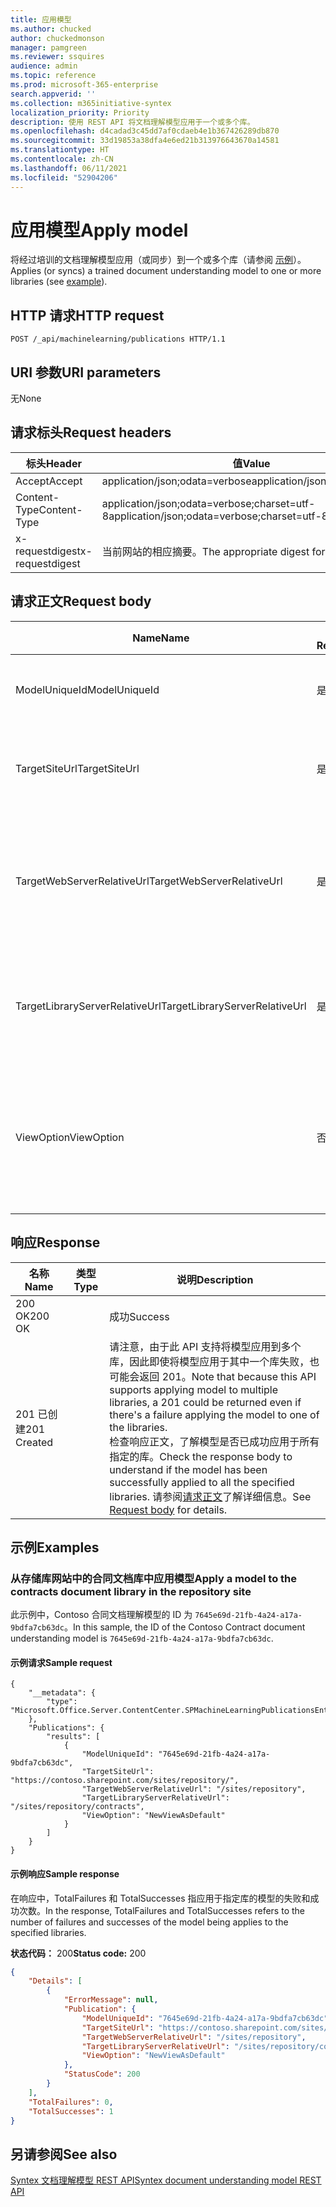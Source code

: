 ```yaml
---
title: 应用模型
ms.author: chucked
author: chuckedmonson
manager: pamgreen
ms.reviewer: ssquires
audience: admin
ms.topic: reference
ms.prod: microsoft-365-enterprise
search.appverid: ''
ms.collection: m365initiative-syntex
localization_priority: Priority
description: 使用 REST API 将文档理解模型应用于一个或多个库。
ms.openlocfilehash: d4cadad3c45dd7af0cdaeb4e1b367426289db870
ms.sourcegitcommit: 33d19853a38dfa4e6ed21b313976643670a14581
ms.translationtype: HT
ms.contentlocale: zh-CN
ms.lasthandoff: 06/11/2021
ms.locfileid: "52904206"
---
```

# <a name="apply-model"></a><span data-ttu-id="34ed1-103">应用模型</span><span class="sxs-lookup"><span data-stu-id="34ed1-103">Apply model</span></span>

<span data-ttu-id="34ed1-104">将经过培训的文档理解模型应用（或同步）到一个或多个库（请参阅 [示例](rest-applymodel-method.md#examples)）。</span><span class="sxs-lookup"><span data-stu-id="34ed1-104">Applies (or syncs) a trained document understanding model to one or more libraries (see [example](rest-applymodel-method.md#examples)).</span></span>

## <a name="http-request"></a><span data-ttu-id="34ed1-105">HTTP 请求</span><span class="sxs-lookup"><span data-stu-id="34ed1-105">HTTP request</span></span>

```HTTP
POST /_api/machinelearning/publications HTTP/1.1
```

## <a name="uri-parameters"></a><span data-ttu-id="34ed1-106">URI 参数</span><span class="sxs-lookup"><span data-stu-id="34ed1-106">URI parameters</span></span>

<span data-ttu-id="34ed1-107">无</span><span class="sxs-lookup"><span data-stu-id="34ed1-107">None</span></span>

## <a name="request-headers"></a><span data-ttu-id="34ed1-108">请求标头</span><span class="sxs-lookup"><span data-stu-id="34ed1-108">Request headers</span></span>

| <span data-ttu-id="34ed1-109">标头</span><span class="sxs-lookup"><span data-stu-id="34ed1-109">Header</span></span> | <span data-ttu-id="34ed1-110">值</span><span class="sxs-lookup"><span data-stu-id="34ed1-110">Value</span></span> |
|--------|-------|
|<span data-ttu-id="34ed1-111">Accept</span><span class="sxs-lookup"><span data-stu-id="34ed1-111">Accept</span></span>|<span data-ttu-id="34ed1-112">application/json;odata=verbose</span><span class="sxs-lookup"><span data-stu-id="34ed1-112">application/json;odata=verbose</span></span>|
|<span data-ttu-id="34ed1-113">Content-Type</span><span class="sxs-lookup"><span data-stu-id="34ed1-113">Content-Type</span></span>|<span data-ttu-id="34ed1-114">application/json;odata=verbose;charset=utf-8</span><span class="sxs-lookup"><span data-stu-id="34ed1-114">application/json;odata=verbose;charset=utf-8</span></span>|
|<span data-ttu-id="34ed1-115">x-requestdigest</span><span class="sxs-lookup"><span data-stu-id="34ed1-115">x-requestdigest</span></span>|<span data-ttu-id="34ed1-116">当前网站的相应摘要。</span><span class="sxs-lookup"><span data-stu-id="34ed1-116">The appropriate digest for current site.</span></span>|

## <a name="request-body"></a><span data-ttu-id="34ed1-117">请求正文</span><span class="sxs-lookup"><span data-stu-id="34ed1-117">Request body</span></span>

| <span data-ttu-id="34ed1-118">Name</span><span class="sxs-lookup"><span data-stu-id="34ed1-118">Name</span></span> | <span data-ttu-id="34ed1-119">必需</span><span class="sxs-lookup"><span data-stu-id="34ed1-119">Required</span></span> | <span data-ttu-id="34ed1-120">类型</span><span class="sxs-lookup"><span data-stu-id="34ed1-120">Type</span></span> | <span data-ttu-id="34ed1-121">说明</span><span class="sxs-lookup"><span data-stu-id="34ed1-121">Description</span></span> |
|--------|-------|--------|------------|
|<span data-ttu-id="34ed1-122">ModelUniqueId</span><span class="sxs-lookup"><span data-stu-id="34ed1-122">ModelUniqueId</span></span>|<span data-ttu-id="34ed1-123">是</span><span class="sxs-lookup"><span data-stu-id="34ed1-123">yes</span></span>|<span data-ttu-id="34ed1-124">字符串</span><span class="sxs-lookup"><span data-stu-id="34ed1-124">string</span></span>|<span data-ttu-id="34ed1-125">模型文件的唯一 ID。</span><span class="sxs-lookup"><span data-stu-id="34ed1-125">The unique ID of the model file.</span></span>|
<span data-ttu-id="34ed1-126">TargetSiteUrl</span><span class="sxs-lookup"><span data-stu-id="34ed1-126">TargetSiteUrl</span></span>|<span data-ttu-id="34ed1-127">是</span><span class="sxs-lookup"><span data-stu-id="34ed1-127">yes</span></span>|<span data-ttu-id="34ed1-128">字符串</span><span class="sxs-lookup"><span data-stu-id="34ed1-128">string</span></span>|<span data-ttu-id="34ed1-129">目标库网站的完整 URL。</span><span class="sxs-lookup"><span data-stu-id="34ed1-129">The full URL of the target library site.</span></span>|
<span data-ttu-id="34ed1-130">TargetWebServerRelativeUrl</span><span class="sxs-lookup"><span data-stu-id="34ed1-130">TargetWebServerRelativeUrl</span></span>|<span data-ttu-id="34ed1-131">是</span><span class="sxs-lookup"><span data-stu-id="34ed1-131">yes</span></span>|<span data-ttu-id="34ed1-132">字符串</span><span class="sxs-lookup"><span data-stu-id="34ed1-132">string</span></span>|<span data-ttu-id="34ed1-133">目标库的 Web 的服务器相应的 URL。</span><span class="sxs-lookup"><span data-stu-id="34ed1-133">The server relative URL of the web for the target library.</span></span>|
<span data-ttu-id="34ed1-134">TargetLibraryServerRelativeUrl</span><span class="sxs-lookup"><span data-stu-id="34ed1-134">TargetLibraryServerRelativeUrl</span></span>|<span data-ttu-id="34ed1-135">是</span><span class="sxs-lookup"><span data-stu-id="34ed1-135">yes</span></span>|<span data-ttu-id="34ed1-136">字符串</span><span class="sxs-lookup"><span data-stu-id="34ed1-136">string</span></span>|<span data-ttu-id="34ed1-137">目标库的服务器相应的 URL。</span><span class="sxs-lookup"><span data-stu-id="34ed1-137">The server relative URL of the target library.</span></span>|
<span data-ttu-id="34ed1-138">ViewOption</span><span class="sxs-lookup"><span data-stu-id="34ed1-138">ViewOption</span></span>|<span data-ttu-id="34ed1-139">否</span><span class="sxs-lookup"><span data-stu-id="34ed1-139">no</span></span>|<span data-ttu-id="34ed1-140">string</span><span class="sxs-lookup"><span data-stu-id="34ed1-140">string</span></span>|<span data-ttu-id="34ed1-141">指定是否将新模型视图设置为库默认值。</span><span class="sxs-lookup"><span data-stu-id="34ed1-141">Specifies whether to set new model view as the library default.</span></span>|

## <a name="response"></a><span data-ttu-id="34ed1-142">响应</span><span class="sxs-lookup"><span data-stu-id="34ed1-142">Response</span></span>

| <span data-ttu-id="34ed1-143">名称</span><span class="sxs-lookup"><span data-stu-id="34ed1-143">Name</span></span>   | <span data-ttu-id="34ed1-144">类型</span><span class="sxs-lookup"><span data-stu-id="34ed1-144">Type</span></span>  | <span data-ttu-id="34ed1-145">说明</span><span class="sxs-lookup"><span data-stu-id="34ed1-145">Description</span></span>|
|--------|-------|------------|
|<span data-ttu-id="34ed1-146">200 OK</span><span class="sxs-lookup"><span data-stu-id="34ed1-146">200 OK</span></span>| |<span data-ttu-id="34ed1-147">成功</span><span class="sxs-lookup"><span data-stu-id="34ed1-147">Success</span></span>|
|<span data-ttu-id="34ed1-148">201 已创建</span><span class="sxs-lookup"><span data-stu-id="34ed1-148">201 Created</span></span>| |<span data-ttu-id="34ed1-149">请注意，由于此 API 支持将模型应用到多个库，因此即使将模型应用于其中一个库失败，也可能会返回 201。</span><span class="sxs-lookup"><span data-stu-id="34ed1-149">Note that because this API supports applying model to multiple libraries, a 201 could be returned even if there's a failure applying the model to one of the libraries.</span></span> <br><span data-ttu-id="34ed1-150">检查响应正文，了解模型是否已成功应用于所有指定的库。</span><span class="sxs-lookup"><span data-stu-id="34ed1-150">Check the response body to understand if the model has been successfully applied to all the specified libraries.</span></span> <span data-ttu-id="34ed1-151">请参阅[请求正文](rest-applymodel-method.md#request-body)了解详细信息。</span><span class="sxs-lookup"><span data-stu-id="34ed1-151">See [Request body](rest-applymodel-method.md#request-body) for details.</span></span>|

## <a name="examples"></a><span data-ttu-id="34ed1-152">示例</span><span class="sxs-lookup"><span data-stu-id="34ed1-152">Examples</span></span>

### <a name="apply-a-model-to-the-contracts-document-library-in-the-repository-site"></a><span data-ttu-id="34ed1-153">从存储库网站中的合同文档库中应用模型</span><span class="sxs-lookup"><span data-stu-id="34ed1-153">Apply a model to the contracts document library in the repository site</span></span>

<span data-ttu-id="34ed1-154">此示例中，Contoso 合同文档理解模型的 ID 为 `7645e69d-21fb-4a24-a17a-9bdfa7cb63dc`。</span><span class="sxs-lookup"><span data-stu-id="34ed1-154">In this sample, the ID of the Contoso Contract document understanding model is `7645e69d-21fb-4a24-a17a-9bdfa7cb63dc`.</span></span>

#### <a name="sample-request"></a><span data-ttu-id="34ed1-155">示例请求</span><span class="sxs-lookup"><span data-stu-id="34ed1-155">Sample request</span></span>

```HTTP
{
    "__metadata": {
        "type": "Microsoft.Office.Server.ContentCenter.SPMachineLearningPublicationsEntityData"
    },
    "Publications": {
        "results": [
            {
                "ModelUniqueId": "7645e69d-21fb-4a24-a17a-9bdfa7cb63dc",
                "TargetSiteUrl": "https://contoso.sharepoint.com/sites/repository/",
                "TargetWebServerRelativeUrl": "/sites/repository",
                "TargetLibraryServerRelativeUrl": "/sites/repository/contracts",
                "ViewOption": "NewViewAsDefault"
            }
        ]
    }
}
```


#### <a name="sample-response"></a><span data-ttu-id="34ed1-156">示例响应</span><span class="sxs-lookup"><span data-stu-id="34ed1-156">Sample response</span></span>

<span data-ttu-id="34ed1-157">在响应中，TotalFailures 和 TotalSuccesses 指应用于指定库的模型的失败和成功次数。</span><span class="sxs-lookup"><span data-stu-id="34ed1-157">In the response, TotalFailures and TotalSuccesses refers to the number of failures and successes of the model being applies to the specified libraries.</span></span>

<span data-ttu-id="34ed1-158">**状态代码：** 200</span><span class="sxs-lookup"><span data-stu-id="34ed1-158">**Status code:** 200</span></span>

```JSON
{
    "Details": [
        {
            "ErrorMessage": null,
            "Publication": {
                "ModelUniqueId": "7645e69d-21fb-4a24-a17a-9bdfa7cb63dc",
                "TargetSiteUrl": "https://contoso.sharepoint.com/sites/repository/",
                "TargetWebServerRelativeUrl": "/sites/repository",
                "TargetLibraryServerRelativeUrl": "/sites/repository/contracts",
                "ViewOption": "NewViewAsDefault"
            },
            "StatusCode": 200
        }
    ],
    "TotalFailures": 0,
    "TotalSuccesses": 1
}
```

## <a name="see-also"></a><span data-ttu-id="34ed1-159">另请参阅</span><span class="sxs-lookup"><span data-stu-id="34ed1-159">See also</span></span>

[<span data-ttu-id="34ed1-160">Syntex 文档理解模型 REST API</span><span class="sxs-lookup"><span data-stu-id="34ed1-160">Syntex document understanding model REST API</span></span>](syntex-model-rest-api.md)
